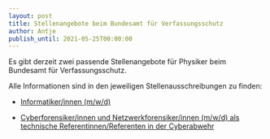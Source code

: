 ```yaml
---
layout: post
title: Stellenangebote beim Bundesamt für Verfassungsschutz
author: Antje
publish_until: 2021-05-25T00:00:00
---
```


Es gibt derzeit zwei passende Stellenangebote für Physiker beim Bundesamt für Verfassungsschutz.

Alle Informationen sind in den jeweiligen Stellenausschreibungen zu finden:

* [Informatiker/innen (m/w/d)](/dokumente/ausschreibungen_jobboerse/2020-05-25_verfassungsschutz1.pdf)

* [Cyberforensiker/innen und Netzwerkforensiker/innen (m/w/d) als technische Referentinnen/Referenten in der Cyberabwehr](/dokumente/ausschreibungen_jobboerse/2020-05-25_verfassungsschutz2.pdf)
